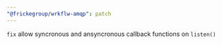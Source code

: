```yaml
---
"@frickegroup/wrkflw-amqp": patch
---
```


`fix` allow syncronous and ansyncronous callback functions on `listen()`
